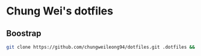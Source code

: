 # Chung Wei's dotfiles


## Boostrap

```bash
git clone https://github.com/chungweileong94/dotfiles.git .dotfiles && source ~/.dotfiles/bootstrap.sh
```
